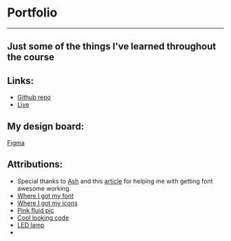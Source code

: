 # Portfolio
---
## Just some of the things I've learned throughout the course

## Links:
- [Github repo](https://github.com/Raj-Hunjan/Portfolio)
- [Live](https://affectionate-brown-1eb7b7.netlify.app/)

## My design board: 

[Figma](https://www.figma.com/file/WGrjFTvqafkzBA9TzZAhJD/Portfoilo-planning?node-id=0%3A1)

## Attributions: 
- Special thanks to [Ash](https://github.com/lilyx13) and this [article](https://medium.com/@kozyreva.hanna/nuxt-js-fontawesome-integration-7ec56b1a41c8) for helping me with getting font awesome working.
- [Where I got my font](https://fonts.google.com/specimen/Montserrat)
- [Where I got my icons](https://fontawesome.com/)
- [Pink fluid pic](https://www.pexels.com/photo/close-up-photo-of-pink-fluid-2156884/)
- [Cool looking code](https://www.pexels.com/photo/pink-white-black-purple-blue-textile-web-scripts-97077/)
- [LED lamp](https://www.pexels.com/photo/photo-of-multicolored-lamp-decor-2902541/)
- 

